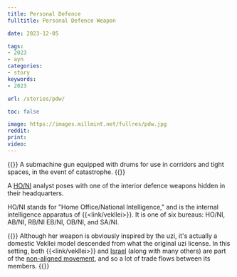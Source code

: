 ```yaml
---
title: Personal Defence
fulltitle: Personal Defence Weapon

date: 2023-12-05

tags:
- 2023
- ayn
categories:
- story
keywords:
- 2023

url: /stories/pdw/

toc: false

image: https://images.millmint.net/fullres/pdw.jpg
reddit:
print:
video:
---
```

{{<hint caption>}}
A submachine gun equipped with drums for use in corridors and tight spaces, in the event of catastrophe.
{{</hint>}}

A [HO/NI](/opsec/) analyst poses with one of the interior defence weapons hidden in their headquarters.

HO/NI stands for "Home Office/National Intelligence," and is the internal intelligence apparatus of {{<link/vekllei>}}. It is one of six bureaus: HO/NI, AB/NI, RB/NI EB/NI, OB/NI, and SA/NI.

{{<hint>}}
Although her weapon is obviously inspired by the uzi, it's actually a domestic Vekllei model descended from what the original uzi license. In this setting, both {{<link/vekllei>}} and [<span class="fi fi-il"></span> Israel](/israel/) (along with many others) are part of the [non-aligned movement](/free-nations/), and so a lot of trade flows between its members.
{{</hint>}}